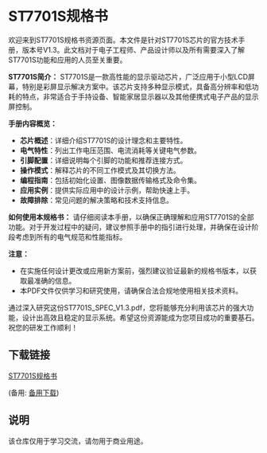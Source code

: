 # ST7701S规格书

欢迎来到ST7701S规格书资源页面。本文件是针对ST7701S芯片的官方技术手册，版本号V1.3。此文档对于电子工程师、产品设计师以及所有需要深入了解ST7701S功能和应用的人员至关重要。

**ST7701S简介：**
ST7701S是一款高性能的显示驱动芯片，广泛应用于小型LCD屏幕，特别是彩屏显示解决方案中。该芯片支持多种显示模式，具备高分辨率和低功耗的特点，非常适合于手持设备、智能家居显示器以及其他便携式电子产品的显示屏控制。

**手册内容概览：**
- **芯片概述**：详细介绍ST7701S的设计理念和主要特性。
- **电气特性**：列出工作电压范围、电流消耗等关键电气参数。
- **引脚配置**：详细说明每个引脚的功能和推荐连接方式。
- **操作模式**：解释芯片的不同工作模式及其切换方法。
- **编程指南**：包括初始化设置、图像数据传输格式及命令集。
- **应用实例**：提供实际应用中的设计示例，帮助快速上手。
- **故障排除**：常见问题的解决策略和技术支持信息。

**如何使用本规格书：**
请仔细阅读本手册，以确保正确理解和应用ST7701S的全部功能。对于开发过程中的疑问，建议参照手册中的指引进行处理，并确保在设计阶段考虑到所有的电气规范和性能指标。

**注意：**
- 在实施任何设计更改或应用新方案前，强烈建议验证最新的规格书版本，以获取最准确的信息。
- 本PDF文件仅供学习和研究使用，请确保合法合规地使用相关技术资料。

通过深入研究这份ST7701S_SPEC_V1.3.pdf，您将能够充分利用该芯片的强大功能，设计出高效且稳定的显示系统。希望这份资源能成为您项目成功的重要基石。祝您的研发工作顺利！

## 下载链接
[ST7701S规格书](https://pan.quark.cn/s/b22da89c626a) 

(备用: [备用下载](https://pan.baidu.com/s/17M_8tcDt50Dp1cfi8qrBhg?pwd=1234))

## 说明

该仓库仅用于学习交流，请勿用于商业用途。
